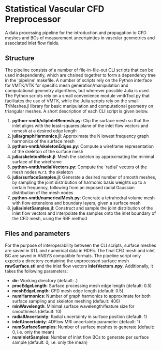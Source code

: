 # Statistical Vascular CFD Preprocessor
A data processing pipeline for the introduction and propagation to CFD meshes and BCs of measurement uncertainties in vascular geometries and associated inlet flow fields.

## Structure
The pipeline consists of a number of file-in-file-out CLI scripts that can be used independently, which are chained together to form a dependency tree in the 'pipeline' makefile. A number of scripts rely on the Python interface for VMTK/VTK for specific mesh generation/manipulation and computational geometry algorithms, but wherever possible Julia is used. The Python scripts rely on a small convenience module vmtkTool.py that facilitates the use of VMTK, while the Julia scripts rely on the small TriMeshes.jl library for basic manipulation and computational geometry on triangular meshes. A short description of each CLI script is given below.

1. **python-vmtk/clipInletRemesh.py**: Clip the surface mesh so that the inlet aligns with the least-squares plane of the inlet flow vectors and remesh at a desired edge length
2. **julia/graphHarmonics.jl**: Approximate the N lowest frequency graph harmonics of the surface mesh
3. **python-vmtk/skeletonEdges.py**: Compute a wireframe representation of the skeleton of the surface mesh
4. **julia/skeletonMesh.jl**: Mesh the skeleton by approximating the minimal surface of the wireframe
5. **python-vmtk/radialVectors.py**: Compute the 'radial' vectors of the mesh nodes w.r.t. the skeleton
6. **julia/surfaceSamples.jl**: Generate a desired number of smooth meshes, by sampling the joint distribution of harmonic basis weights up to a certain frequency, following from an imposed radial Gaussian distribution of the mesh nodes
7. **python-vmtk/numericalMesh.py**: Generate a tetrahedral volume mesh with flow extensions and boundary layers, given a surface mesh
8. **julia/inletSamples.jl**: Construct and sample the joint distribution of the inlet flow vectors and interpolate the samples onto the inlet boundary of the CFD mesh, using the RBF method

## Files and parameters
For the purpose of interoperability between the CLI scripts, surface meshes are saved in STL and numerical data in HDF5. The final CFD mesh and inlet BC are saved in ANSYS compatible formats. The pipeline script only expects a directory containing the unprocessed surface mesh **rawSurface.stl** and the inlet flow vectors **inletVectors.npy**. Additionally, it takes the following parameters:

- **dir**: Working directory (default: .)
- **procEdgeLength**: Surface processing mesh edge length (default: 0.5)
- **meshEdgeLength**: CFD mesh edge length (default: 0.5)
- **numHarmonics**: Number of graph harmonics to approximate for both surface sampling and skeleton meshing (default: 400)
- **minWavelength**: Minimal surface wavelength/feature size for smoothness (default: 10)
- **radialUncertainty**: Radial uncertainty in surface position (default: 1)
- **inletUncertainty**: 4DFlow MRI uncertainty parameter (default: 1)
- **numSurfaceSamples**: Number of surface meshes to generate (default: 0, i.e. only the mean)
- **numInletSamples**: Number of inlet flow BCs to generate per surface sample (default: 0, i.e. only the mean)
